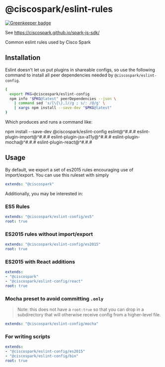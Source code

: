 # @ciscospark/eslint-rules

[![Greenkeeper badge](https://badges.greenkeeper.io/ciscospark/ciscospark-eslint-config.svg)](https://greenkeeper.io/)

See https://ciscospark.github.io/spark-js-sdk/

Common eslint rules used by Cisco Spark

## Installation

Eslint doesn't let us put plugins in shareable configs, so use the following command to install all peer dependencies needed by `@ciscospark/eslint-config`.

```bash
(
  export PKG=@ciscospark/eslint-config
  npm info "$PKG@latest" peerDependencies --json \
    | command sed 's/[\{\},]//g ; s/: /@/g' \
    | xargs npm install --save-dev "$PKG@latest"
)
```

Which produces and runs a command like:

npm install --save-dev @ciscospark/eslint-config eslint@^#.#.# eslint-plugin-import@^#.#.# eslint-plugin-jsx-a11y@^#.#.# eslint-plugin-mocha@^#.#.# eslint-plugin-react@^#.#.#

## Usage

By default, we export a set of es2015 rules encouraging use of import/export. You can use this ruleset with simply

```yaml
extends: "@ciscospark"
```

Additionally, you may be interested in:

### ES5 Rules
```yaml
extends: "@ciscospark/eslint-config/es5"
root: true
```
### ES2015 rules without import/export
```yaml
extends: "@ciscospark/eslint-config/es2015"
root: true
```
### ES2015 with React additions
```yaml
extends:
- "@ciscospark"
- "@ciscospark/eslint-config/react"
root: true
```

### Mocha preset to avoid committing `.only`
> Note: this does not have a `root:true` so that you can drop in a subdirectory that will otherwise receive config from a higher-level file.
```yaml
extends: "@ciscospark/eslint-config/mocha"
```
### For writing scripts
```yaml
extends:
- "@ciscospark/eslint-config/es2015"
- "@ciscospark/eslint-config/bin"
root: true
```
